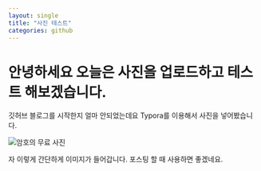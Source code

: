 ```yaml
---
layout: single
title: "사진 테스트"
categories: github
---
```



# 안녕하세요 오늘은 사진을 업로드하고 테스트 해보겠습니다.

깃허브 블로그를 시작한지 얼마 안되었는데요 Typora를 이용해서 사진을 넣어봤습니다.

![암호의 무료 사진](https://cdn.pixabay.com/photo/2015/12/04/14/05/code-1076536_960_720.jpg)

자 이렇게 간단하게 이미지가 들어갑니다. 포스팅 할 때 사용하면 좋겠네요.